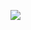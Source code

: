  <a target="_blank" href="https://spantoskey.github.io/0"><img src="https://spantoskey.github.io/2020-11-19-The-impact-of-Silicon-Valley-on-performance-and-fundraising/"> 




